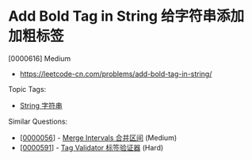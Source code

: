 # Add Bold Tag in String 给字符串添加加粗标签

[0000616] Medium

- https://leetcode-cn.com/problems/add-bold-tag-in-string/

Topic Tags:

- [String 字符串](https://leetcode-cn.com/tag/string/)

Similar Questions:

- [[0000056](https://leetcode-cn.com/problems/merge-intervals/)] - [Merge Intervals 合并区间](./0000056.merge-intervals.md) (Medium)
- [[0000591](https://leetcode-cn.com/problems/tag-validator/)] - [Tag Validator 标签验证器](./0000591.tag-validator.md) (Hard)

